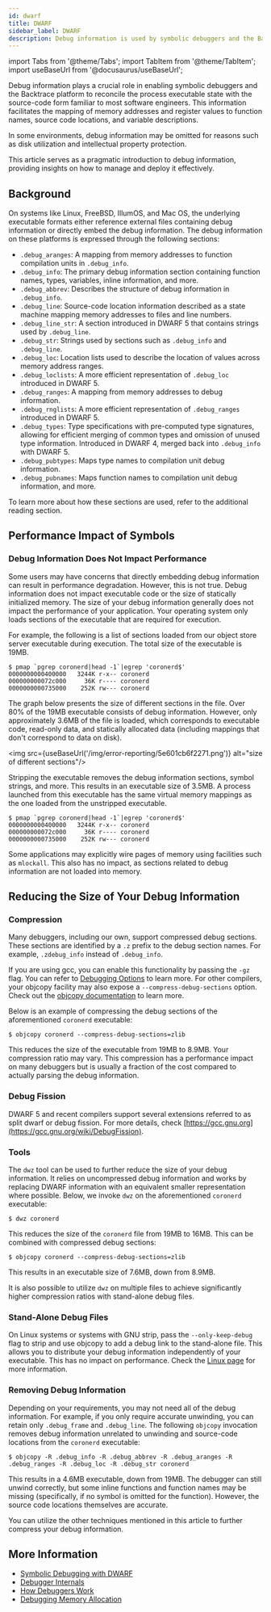 ```yaml
---
id: dwarf
title: DWARF
sidebar_label: DWARF
description: Debug information is used by symbolic debuggers and the Backtrace platform to reconcile process executable state to the source-code form.
---
```


import Tabs from '@theme/Tabs';
import TabItem from '@theme/TabItem';
import useBaseUrl from '@docusaurus/useBaseUrl';

Debug information plays a crucial role in enabling symbolic debuggers and the Backtrace platform to reconcile the process executable state with the source-code form familiar to most software engineers. This information facilitates the mapping of memory addresses and register values to function names, source code locations, and variable descriptions.

In some environments, debug information may be omitted for reasons such as disk utilization and intellectual property protection.

This article serves as a pragmatic introduction to debug information, providing insights on how to manage and deploy it effectively.

## Background

On systems like Linux, FreeBSD, IllumOS, and Mac OS, the underlying executable formats either reference external files containing debug information or directly embed the debug information. The debug information on these platforms is expressed through the following sections:

- `.debug_aranges`: A mapping from memory addresses to function compilation units in `.debug_info`.
- `.debug_info`: The primary debug information section containing function names, types, variables, inline information, and more.
- `.debug_abbrev`: Describes the structure of debug information in `.debug_info`.
- `.debug_line`: Source-code location information described as a state machine mapping memory addresses to files and line numbers.
- `.debug_line_str`: A section introduced in DWARF 5 that contains strings used by `.debug_line`.
- `.debug_str`: Strings used by sections such as `.debug_info` and `.debug_line`.
- `.debug_loc`: Location lists used to describe the location of values across memory address ranges.
- `.debug_loclists`: A more efficient representation of `.debug_loc` introduced in DWARF 5.
- `.debug_ranges`: A mapping from memory addresses to debug information.
- `.debug_rnglists`: A more efficient representation of `.debug_ranges` introduced in DWARF 5.
- `.debug_types`: Type specifications with pre-computed type signatures, allowing for efficient merging of common types and omission of unused type information. Introduced in DWARF 4, merged back into `.debug_info` with DWARF 5.
- `.debug_pubtypes`: Maps type names to compilation unit debug information.
- `.debug_pubnames`: Maps function names to compilation unit debug information, and more.

To learn more about how these sections are used, refer to the additional reading section.

## Performance Impact of Symbols

### Debug Information Does Not Impact Performance

Some users may have concerns that directly embedding debug information can result in performance degradation. However, this is not true. Debug information does not impact executable code or the size of statically initialized memory. The size of your debug information generally does not impact the performance of your application. Your operating system only loads sections of the executable that are required for execution.

For example, the following is a list of sections loaded from our object store server executable during execution. The total size of the executable is 19MB.

```shell
$ pmap `pgrep coronerd|head -1`|egrep 'coronerd$'
0000000000400000   3244K r-x-- coronerd
000000000072c000     36K r---- coronerd
0000000000735000    252K rw--- coronerd
```

The graph below presents the size of different sections in the file. Over 80% of the 19MB executable consists of debug information. However, only approximately 3.6MB of the file is loaded, which corresponds to executable code, read-only data, and statically allocated data (including mappings that don't correspond to data on disk).

<img src={useBaseUrl('/img/error-reporting/5e601cb6f2271.png')} alt="size of different sections"/>

Stripping the executable removes the debug information sections, symbol strings, and more. This results in an executable size of 3.5MB. A process launched from this executable has the same virtual memory mappings as the one loaded from the unstripped executable.

```shell
$ pmap `pgrep coronerd|head -1`|egrep 'coronerd$'
0000000000400000   3244K r-x-- coronerd
000000000072c000     36K r---- coronerd
0000000000735000    252K rw--- coronerd
```

Some applications may explicitly wire pages of memory using facilities such as `mlockall`. This also has no impact, as sections related to debug information are not loaded into memory.

## Reducing the Size of Your Debug Information

### Compression

Many debuggers, including our own, support compressed debug sections. These sections are identified by a `.z` prefix to the debug section names. For example, `.zdebug_info` instead of `.debug_info`.

If you are using gcc, you can enable this functionality by passing the `-gz` flag. You can refer to [Debugging Options](https://gcc.gnu.org/onlinedocs/gcc/Debugging-Options.html) to learn more. For other compilers, your objcopy facility may also expose a `--compress-debug-sections` option. Check out the [objcopy documentation](https://sourceware.org/binutils/docs/binutils/objcopy.html) to learn more.

Below is an example of compressing the debug sections of the aforementioned `coronerd` executable:

```shell
$ objcopy coronerd --compress-debug-sections=zlib
```

This reduces the size of the executable from 19MB to 8.9MB. Your compression ratio may vary. This compression has a performance impact on many debuggers but is usually a fraction of the cost compared to actually parsing the debug information.

### Debug Fission

DWARF 5 and recent compilers support several extensions referred to as split dwarf or debug fission. For more details, check [https://gcc.gnu.org](https://gcc.gnu.org/wiki/DebugFission).

### Tools

The `dwz` tool can be used to further reduce the size of your debug information. It relies on uncompressed debug information and works by replacing DWARF information with an equivalent smaller representation where possible. Below, we invoke `dwz` on the aforementioned `coronerd` executable:

```shell
$ dwz coronerd
```

This reduces the size of the `coronerd` file from 19MB to 16MB. This can be combined with compressed debug sections:

```shell
$ objcopy coronerd --compress-debug-sections=zlib
```

This results in an executable size of 7.6MB, down from 8.9MB.

It is also possible to utilize `dwz` on multiple files to achieve significantly higher compression ratios with stand-alone debug files.

### Stand-Alone Debug Files

On Linux systems or systems with GNU strip, pass the `--only-keep-debug` flag to strip and use objcopy to add a debug link to the stand-alone file. This allows you to distribute your debug information independently of your executable. This has no impact on performance. Check the [Linux page](https://linux.die.net/man/1/strip) for more information.

### Removing Debug Information

Depending on your requirements, you may not need all of the debug information. For example, if you only require accurate unwinding, you can retain only `.debug_frame` and `.debug_line`. The following `objcopy` invocation removes debug information unrelated to unwinding and source-code locations from the `coronerd` executable:

```shell
$ objcopy -R .debug_info -R .debug_abbrev -R .debug_aranges -R .debug_ranges -R .debug_loc -R .debug_str coronerd
```

This results in a 4.6MB executable, down from 19MB. The debugger can still unwind correctly, but some inline functions and function names may be missing (specifically, if no symbol is omitted for the function). However, the source code locations themselves are accurate.

You can utilize the other techniques mentioned in this article to further compress your debug information.

## More Information

- [Symbolic Debugging with DWARF](https://backtrace.io/blog/symbolic-debugging-with-dwarf/)
- [Debugger Internals](https://backtrace.io/blog/debugger-internals/)
- [How Debuggers Work](https://eli.thegreenplace.net/2011/01/23/how-debuggers-work-part-1)
- [Debugging Memory Allocation](https://backtrace.io/blog/debugging-memory-allocation/)
